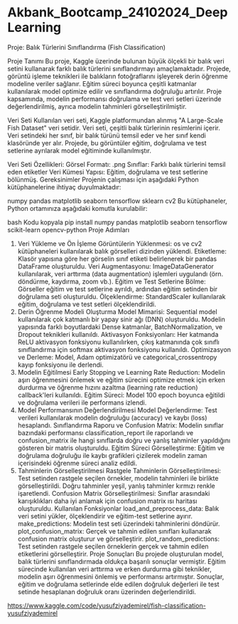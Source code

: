 # Akbank_Bootcamp_24102024_DeepLearning


Proje: Balık Türlerini Sınıflandırma (Fish Classification)

Proje Tanımı
Bu proje, Kaggle üzerinde bulunan büyük ölçekli bir balık veri setini kullanarak farklı balık türlerini sınıflandırmayı amaçlamaktadır. Projede, görüntü işleme teknikleri ile balıkların fotoğraflarını işleyerek derin öğrenme modeline veriler sağlanır. Eğitim süreci boyunca çeşitli katmanlar kullanılarak model optimize edilir ve sınıflandırma doğruluğu artırılır. Proje kapsamında, modelin performansı doğrulama ve test veri setleri üzerinde değerlendirilmiş, ayrıca modelin tahminleri görselleştirilmiştir.

Veri Seti
Kullanılan veri seti, Kaggle platformundan alınmış "A Large-Scale Fish Dataset" veri setidir. Veri seti, çeşitli balık türlerinin resimlerini içerir. Veri setindeki her sınıf, bir balık türünü temsil eder ve her sınıf kendi klasöründe yer alır. Projede, bu görüntüler eğitim, doğrulama ve test setlerine ayrılarak model eğitiminde kullanılmıştır.

Veri Seti Özellikleri:
Görsel Formatı: .png
Sınıflar: Farklı balık türlerini temsil eden etiketler
Veri Kümesi Yapısı: Eğitim, doğrulama ve test setlerine bölünmüş.
Gereksinimler
Projenin çalışması için aşağıdaki Python kütüphanelerine ihtiyaç duyulmaktadır:

numpy
pandas
matplotlib
seaborn
tensorflow
sklearn
cv2
Bu kütüphaneler, Python ortamınıza aşağıdaki komutla kurulabilir:

bash
Kodu kopyala
pip install numpy pandas matplotlib seaborn tensorflow scikit-learn opencv-python
Proje Adımları
1. Veri Yükleme ve Ön İşleme
Görüntülerin Yüklenmesi: os ve cv2 kütüphaneleri kullanılarak balık görselleri dizinden yüklendi.
Etiketleme: Klasör yapısına göre her görselin sınıf etiketi belirlenerek bir pandas DataFrame oluşturuldu.
Veri Augmentasyonu: ImageDataGenerator kullanılarak, veri arttırma (data augmentation) işlemleri uygulandı (örn. döndürme, kaydırma, zoom vb.).
Eğitim ve Test Setlerine Bölme: Görseller eğitim ve test setlerine ayrıldı, ardından eğitim setinden bir doğrulama seti oluşturuldu.
Ölçeklendirme: StandardScaler kullanılarak eğitim, doğrulama ve test setleri ölçeklendirildi.
2. Derin Öğrenme Modeli Oluşturma
Model Mimarisi: Sequential model kullanılarak çok katmanlı bir yapay sinir ağı (DNN) oluşturuldu. Modelin yapısında farklı boyutlardaki Dense katmanlar, BatchNormalization, ve Dropout teknikleri kullanıldı.
Aktivasyon Fonksiyonları: Her katmanda ReLU aktivasyon fonksiyonu kullanılırken, çıkış katmanında çok sınıflı sınıflandırma için softmax aktivasyon fonksiyonu kullanıldı.
Optimizasyon ve Derleme: Model, Adam optimizatörü ve categorical_crossentropy kayıp fonksiyonu ile derlendi.
3. Modelin Eğitilmesi
Early Stopping ve Learning Rate Reduction: Modelin aşırı öğrenmesini önlemek ve eğitim sürecini optimize etmek için erken durdurma ve öğrenme hızını azaltma (learning rate reduction) callback'leri kullanıldı.
Eğitim Süreci: Model 100 epoch boyunca eğitildi ve doğrulama verileri ile performans izlendi.
4. Model Performansının Değerlendirilmesi
Model Değerlendirme: Test verileri kullanılarak modelin doğruluğu (accuracy) ve kaybı (loss) hesaplandı.
Sınıflandırma Raporu ve Confusion Matrix: Modelin sınıflar bazındaki performansı classification_report ile raporlandı ve confusion_matrix ile hangi sınıflarda doğru ve yanlış tahminler yapıldığını gösteren bir matris oluşturuldu.
Eğitim Süreci Görselleştirme: Eğitim ve doğrulama doğruluğu ile kaybı grafikleri çizilerek modelin zaman içerisindeki öğrenme süreci analiz edildi.
5. Tahminlerin Görselleştirilmesi
Rastgele Tahminlerin Görselleştirilmesi: Test setinden rastgele seçilen örnekler, modelin tahminleri ile birlikte görselleştirildi. Doğru tahminler yeşil, yanlış tahminler kırmızı renkle işaretlendi.
Confusion Matrix Görselleştirilmesi: Sınıflar arasındaki karışıklıkları daha iyi anlamak için confusion matrix ısı haritası oluşturuldu.
Kullanılan Fonksiyonlar
load_and_preprocess_data: Balık veri setini yükler, ölçeklendirir ve eğitim-test setlerine ayırır.
make_predictions: Modelin test seti üzerindeki tahminlerini döndürür.
plot_confusion_matrix: Gerçek ve tahmin edilen sınıfları kullanarak confusion matrix oluşturur ve görselleştirir.
plot_random_predictions: Test setinden rastgele seçilen örneklerin gerçek ve tahmin edilen etiketlerini görselleştirir.
Proje Sonuçları
Bu projede oluşturulan model, balık türlerini sınıflandırmada oldukça başarılı sonuçlar vermiştir. Eğitim sürecinde kullanılan veri arttırma ve erken durdurma gibi teknikler, modelin aşırı öğrenmesini önlemiş ve performansı artırmıştır. Sonuçlar, eğitim ve doğrulama setlerinde elde edilen doğruluk değerleri ile test setinde hesaplanan doğruluk oranı üzerinden değerlendirildi.

https://www.kaggle.com/code/yusufziyademirel/fish-classification-yusufziyademirel
